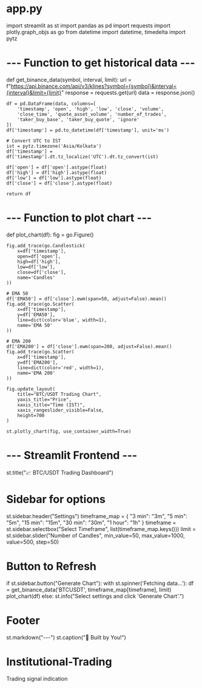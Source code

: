 # app.py
import streamlit as st
import pandas as pd
import requests
import plotly.graph_objs as go
from datetime import datetime, timedelta
import pytz

# --- Function to get historical data ---
def get_binance_data(symbol, interval, limit):
    url = f"https://api.binance.com/api/v3/klines?symbol={symbol}&interval={interval}&limit={limit}"
    response = requests.get(url)
    data = response.json()
    
    df = pd.DataFrame(data, columns=[
        'timestamp', 'open', 'high', 'low', 'close', 'volume',
        'close_time', 'quote_asset_volume', 'number_of_trades',
        'taker_buy_base', 'taker_buy_quote', 'ignore'
    ])
    df['timestamp'] = pd.to_datetime(df['timestamp'], unit='ms')
    
    # Convert UTC to IST
    ist = pytz.timezone('Asia/Kolkata')
    df['timestamp'] = df['timestamp'].dt.tz_localize('UTC').dt.tz_convert(ist)
    
    df['open'] = df['open'].astype(float)
    df['high'] = df['high'].astype(float)
    df['low'] = df['low'].astype(float)
    df['close'] = df['close'].astype(float)
    
    return df

# --- Function to plot chart ---
def plot_chart(df):
    fig = go.Figure()

    fig.add_trace(go.Candlestick(
        x=df['timestamp'],
        open=df['open'],
        high=df['high'],
        low=df['low'],
        close=df['close'],
        name='Candles'
    ))

    # EMA 50
    df['EMA50'] = df['close'].ewm(span=50, adjust=False).mean()
    fig.add_trace(go.Scatter(
        x=df['timestamp'],
        y=df['EMA50'],
        line=dict(color='blue', width=1),
        name='EMA 50'
    ))

    # EMA 200
    df['EMA200'] = df['close'].ewm(span=200, adjust=False).mean()
    fig.add_trace(go.Scatter(
        x=df['timestamp'],
        y=df['EMA200'],
        line=dict(color='red', width=1),
        name='EMA 200'
    ))

    fig.update_layout(
        title="BTC/USDT Trading Chart",
        yaxis_title="Price",
        xaxis_title="Time (IST)",
        xaxis_rangeslider_visible=False,
        height=700
    )

    st.plotly_chart(fig, use_container_width=True)

# --- Streamlit Frontend ---
st.title("📈 BTC/USDT Trading Dashboard")

# Sidebar for options
st.sidebar.header("Settings")
timeframe_map = {
    "3 min": "3m",
    "5 min": "5m",
    "15 min": "15m",
    "30 min": "30m",
    "1 hour": "1h"
}
timeframe = st.sidebar.selectbox("Select Timeframe", list(timeframe_map.keys()))
limit = st.sidebar.slider("Number of Candles", min_value=50, max_value=1000, value=500, step=50)

# Button to Refresh
if st.sidebar.button("Generate Chart"):
    with st.spinner('Fetching data...'):
        df = get_binance_data('BTCUSDT', timeframe_map[timeframe], limit)
        plot_chart(df)
else:
    st.info("Select settings and click 'Generate Chart'.")

# Footer
st.markdown("---")
st.caption("🚀 Built by You!")
# Institutional-Trading
Trading signal indication
